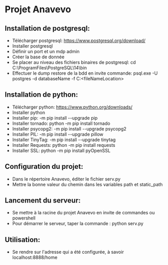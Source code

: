 # Projet Anavevo

## Installation de postgresql:

* Télécharger postgresql: https://www.postgresql.org/download/
* Installer postgresql
* Définir un port et un mdp admin
* Créer la base de donnée
* Se placer au niveau des fichiers binaires de postgresql:
cd C:\ProgramFiles\PostgreSQL\14\bin
* Effectuer le dump restore de la bdd en invite commande: 
psql.exe -U postgres -d databaseName -f C:\<fileNameLocation>

## Installation de python:
* Télécharger python: https://www.python.org/downloads/
* Installer python
* Installer pip: -m pip install --upgrade pip
* Installer tornado: python -m pip install tornado
* Installer psycopg2: -m pip install --upgrade psycopg2
* Installer PIL: -m pip install --upgrade pillow
* Installer TinyTag: -m pip install --upgrade tinytag
* Installer Requests: python -m pip install requests
* Installer SSL: python -m pip install pyOpenSSL

## Configuration du projet:
* Dans le répertoire Anavevo, éditer le fichier serv.py
* Mettre la bonne valeur du chemin dans les variables path et static_path

## Lancement du serveur:
* Se mettre à la racine du projet Anavevo en invite de commandes ou powershell
* Pour démarrer le serveur, taper la commande : python serv.py 

## Utilisation:
* Se rendre sur l'adresse qui a été configurée, à savoir localhost:8888/home


